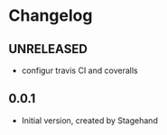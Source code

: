 # Changelog

## UNRELEASED
- configur travis CI and coveralls

## 0.0.1
- Initial version, created by Stagehand
